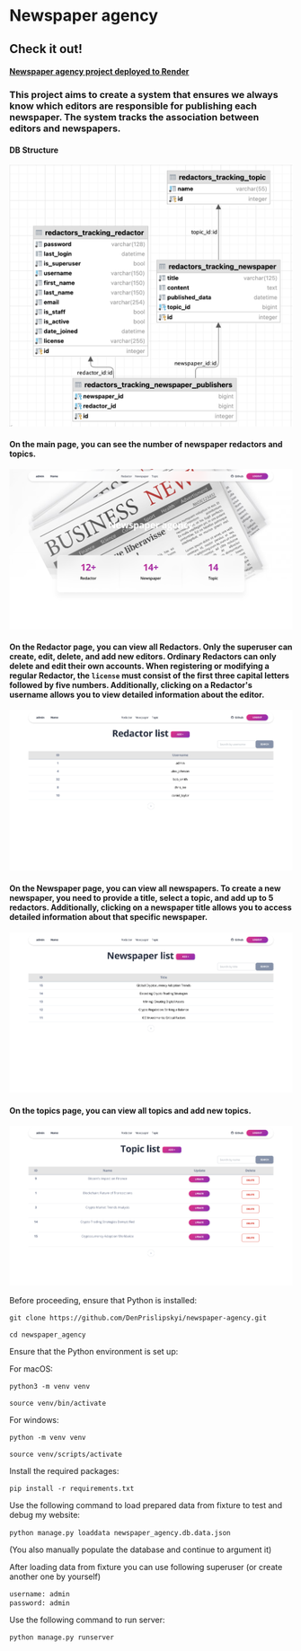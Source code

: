 # Newspaper agency

## Check it out!

#### [Newspaper agency project deployed to Render](https://newspaper-agency-eez5.onrender.com)


### This project aims to create a system that ensures we always know which editors are responsible for publishing each newspaper. The system tracks the association between editors and newspapers.
#### DB Structure
![Diagrams models](photo_readme/diagrams_models.png)

#### On the main page, you can see the number of newspaper redactors and topics.
![Index Page](photo_readme/index_page.png)

#### On the Redactor page, you can view all Redactors. Only the superuser can create, edit, delete, and add new editors. Ordinary Redactors can only delete and edit their own accounts. When registering or modifying a regular Redactor, the `license` must consist of the first three capital letters followed by five numbers. Additionally, clicking on a Redactor's username allows you to view detailed information about the editor.
![Redactor list](photo_readme/redactor_list.png)

#### On the Newspaper page, you can view all newspapers. To create a new newspaper, you need to provide a title, select a topic, and add up to 5 redactors. Additionally, clicking on a newspaper title allows you to access detailed information about that specific newspaper.
![Newspaper list](photo_readme/newspaper_list.png)

#### On the topics page, you can view all topics and add new topics.
![Topic list](photo_readme/topic_list.png)


Before proceeding, ensure that Python is installed:

```
git clone https://github.com/DenPrislipskyi/newspaper-agency.git
```
```
cd newspaper_agency
```
Ensure that the Python environment is set up:

For macOS:
```
python3 -m venv venv
```
```
source venv/bin/activate
```

For windows:
```
python -m venv venv
```
```
source venv/scripts/activate
```

Install the required packages:
```
pip install -r requirements.txt
```


Use the following command to load prepared data from fixture to test and debug my website:

```python manage.py loaddata newspaper_agency.db.data.json```

(You also manually populate the database and continue to argument it)

After loading data from fixture you can use following superuser (or create another one by yourself)
```
username: admin
password: admin
```

Use the following command to run server:
```
python manage.py runserver
```
